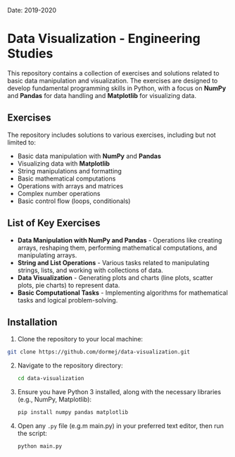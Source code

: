 Date: 2019-2020
# Data Visualization - Engineering Studies

This repository contains a collection of exercises and solutions related to basic data manipulation and visualization. The exercises are designed to develop fundamental programming skills in Python, with a focus on **NumPy** and **Pandas** for data handling and **Matplotlib** for visualizing data.

## Exercises
The repository includes solutions to various exercises, including but not limited to:

- Basic data manipulation with **NumPy** and **Pandas**
- Visualizing data with **Matplotlib**
- String manipulations and formatting
- Basic mathematical computations
- Operations with arrays and matrices
- Complex number operations
- Basic control flow (loops, conditionals)

## List of Key Exercises
- **Data Manipulation with NumPy and Pandas** - Operations like creating arrays, reshaping them, performing mathematical computations, and manipulating arrays.
- **String and List Operations** - Various tasks related to manipulating strings, lists, and working with collections of data.
- **Data Visualization** - Generating plots and charts (line plots, scatter plots, pie charts) to represent data.
- **Basic Computational Tasks** - Implementing algorithms for mathematical tasks and logical problem-solving.

## Installation
1. Clone the repository to your local machine:

```bash
git clone https://github.com/dormej/data-visualization.git
```

2. Navigate to the repository directory:
    ```bash
    cd data-visualization
    ```
3. Ensure you have Python 3 installed, along with the necessary libraries (e.g., NumPy, Matplotlib):

    ```bash
    pip install numpy pandas matplotlib
    ```

4. Open any `.py` file (e.g.m main.py) in your preferred text editor, then run the script:
    ```bash
    python main.py
    ```
